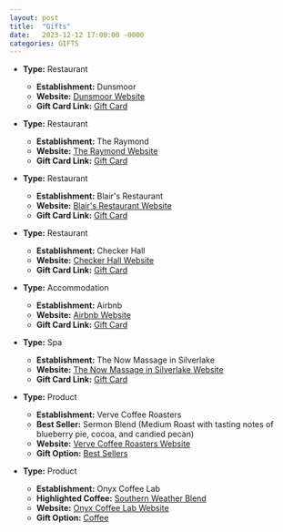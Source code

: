 ```yaml
---
layout: post
title:  "Gifts"
date:   2023-12-12 17:00:00 -0000
categories: GIFTS
---
```


- **Type:** Restaurant
  - **Establishment:** Dunsmoor
  - **Website:** [Dunsmoor Website](https://www.dunsmoor.la/)
  - **Gift Card Link:** [Gift Card](https://www.toasttab.com/dunsmoor-3501-eagle-rock-boulevard/giftcards)

- **Type:** Restaurant
  - **Establishment:** The Raymond
  - **Website:** [The Raymond Website](https://theraymond.com/)
  - **Gift Card Link:** [Gift Card](https://www.toasttab.com/theraymond1886/giftcards)

- **Type:** Restaurant
  - **Establishment:** Blair's Restaurant
  - **Website:** [Blair's Restaurant Website](https://blairsrestaurant.com/eagle-rock)
  - **Gift Card Link:** [Gift Card](https://squareup.com/gift/BF2H0BTAYA99T/order)

- **Type:** Restaurant
  - **Establishment:** Checker Hall
  - **Website:** [Checker Hall Website](https://www.checkerhall.com/)
  - **Gift Card Link:** [Gift Card](https://www.toasttab.com/checker-hall-104-north-avenue-56-2nd-floor/giftcards)

- **Type:** Accommodation
  - **Establishment:** Airbnb
  - **Website:** [Airbnb Website](https://www.airbnb.com/)
  - **Gift Card Link:** [Gift Card](https://www.airbnb.com/giftcards)

- **Type:** Spa
  - **Establishment:** The Now Massage in Silverlake
  - **Website:** [The Now Massage in Silverlake Website](https://thenowmassage.com/silver-lake/)
  - **Gift Card Link:** [Gift Card](https://thenowmassage.com/gift-cards/)

- **Type:** Product
  - **Establishment:** Verve Coffee Roasters
  - **Best Seller:** Sermon Blend (Medium Roast with tasting notes of blueberry pie, cocoa, and candied pecan)
  - **Website:** [Verve Coffee Roasters Website](https://www.vervecoffee.com/)
  - **Gift Option:** [Best Sellers](https://www.vervecoffee.com/collections/best-sellers)

- **Type:** Product
  - **Establishment:** Onyx Coffee Lab
  - **Highlighted Coffee:** [Southern Weather Blend](https://onyxcoffeelab.com/products/southern-weather)
  - **Website:** [Onyx Coffee Lab Website](https://onyxcoffeelab.com/)
  - **Gift Option:** [Coffee](https://onyxcoffeelab.com/collections/coffee)



